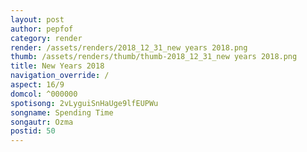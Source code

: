 ```yaml
---
layout: post
author: pepfof
category: render
render: /assets/renders/2018_12_31_new years 2018.png
thumb: /assets/renders/thumb/thumb-2018_12_31_new years 2018.png
title: New Years 2018
navigation_override: /
aspect: 16/9
domcol: ^000000
spotisong: 2vLyguiSnHaUge9lfEUPWu
songname: Spending Time
songautr: Ozma
postid: 50
---
```


<!--USER BEGIN 1-->

<!--USER END 1-->

<!--more-->
<!--USER BEGIN 2-->

<!--USER END 2-->


